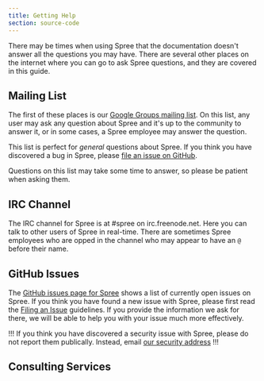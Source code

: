 ```yaml
---
title: Getting Help
section: source-code
---
```


There may be times when using Spree that the documentation doesn't answer all
the questions you may have. There are several other places on the internet where
you can go to ask Spree questions, and they are covered in this guide.

## Mailing List

The first of these places is our [Google Groups mailing
list](http://groups.google.com/group/spree-user). On this list, any user may ask
any question about Spree and it's up to the community to answer it, or in some
cases, a Spree employee may answer the question. 

This list is perfect for *general* questions about Spree. If you think you have
discovered a bug in Spree, please [file an issue on GitHub](#github-issues).

Questions on this list may take some time to answer, so please be patient when
asking them.

## IRC Channel

The IRC channel for Spree is at #spree on irc.freenode.net. Here you can talk to
other users of Spree in real-time. There are sometimes Spree employees who are
opped in the channel who may appear to have an `@` before their name.

## GitHub Issues

The [GitHub issues page for Spree](https://github.com/spree/spree/issues) shows
a list of currently open issues on Spree. If you think you have found a new
issue with Spree, please first read the [Filing an Issue](https://github.com/spree/spree/blob/master/CONTRIBUTING.md#filing-an-issue)
guidelines. If you provide the information we ask for there, we will be able to
help you with your issue much more effectively.

!!!
If you think you have discovered a security issue with Spree, please do not
report them publically. Instead, email [our security
address](mailto:security@spreecommerce.com)
!!!

## Consulting Services

